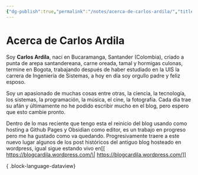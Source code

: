 ```yaml
---
{"dg-publish":true,"permalink":"/notes/acerca-de-carlos-ardila/","title":"Acerca de Carlos Ardila","tags":["pages"],"created":"2025-03-10T12:30:21.607-05:00","updated":"2025-03-10T21:53:12.691-05:00"}
---
```


# Acerca de Carlos Ardila

Soy **Carlos Ardila**, nací en Bucaramanga, Santander (Colombia), criado a punta de arepa santandereana, carne oreada, tamal y hormigas culonas, termine en Bogota, trabajando después de haber estudiado en la UIS la carrera de Ingeniería de Sistemas, a hoy en día soy orgullo padre y feliz esposo. 

Soy un apasionado de muchas cosas entre otras, la ciencia, la tecnología, los sistemas, la programación, la música, el cine, la fotografía. Cada día trae su afán y últimamente no he podido escribir mucho en el blog, pero espero que esto cambie pronto.

Dentro de lo mas reciente que tengo esta el reinicio del blog usando como hosting a Github Pages y Obsidian como editor, es un trabajo en progreso pero me ha gustado como va quedando. Progresivamente traere a este nuevo lugar algunos de los post históricos del antiguo blog hosteado en wordpress, igual sigue estando vivo en[[ https://blogcardila.wordpress.com/\| https://blogcardila.wordpress.com/]]



{ .block-language-dataview}